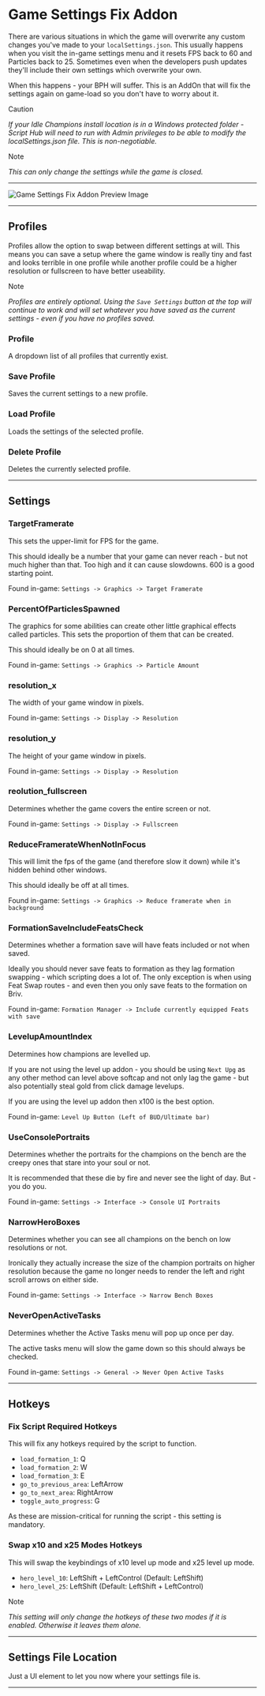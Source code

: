 # Game Settings Fix Addon

There are various situations in which the game will overwrite any custom changes you've made to your `localSettings.json`. This usually happens when you visit the in-game settings menu and it resets FPS back to 60 and Particles back to 25. Sometimes even when the developers push updates they'll include their own settings which overwrite your own.

When this happens - your BPH will suffer. This is an AddOn that will fix the settings again on game-load so you don't have to worry about it.

> [!CAUTION]
> *If your Idle Champions install location is in a Windows protected folder - Script Hub will need to run with Admin privileges to be able to modify the localSettings.json file. This is non-negotiable.*

> [!NOTE]
> *This can only change the settings while the game is closed.*

___

![Game Settings Fix Addon Preview Image](images/GameSettingsFixAddonPreview.png)

___

## Profiles

Profiles allow the option to swap between different settings at will. This means you can save a setup where the game window is really tiny and fast and looks terrible in one profile while another profile could be a higher resolution or fullscreen to have better useability.

> [!NOTE]
> *Profiles are entirely optional. Using the `Save Settings` button at the top will continue to work and will set whatever you have saved as the current settings - even if you have no profiles saved.*

### Profile

A dropdown list of all profiles that currently exist.

### Save Profile

Saves the current settings to a new profile.

### Load Profile

Loads the settings of the selected profile.

### Delete Profile

Deletes the currently selected profile.

___

## Settings

### TargetFramerate

This sets the upper-limit for FPS for the game.

This should ideally be a number that your game can never reach - but not much higher than that. Too high and it can cause slowdowns. 600 is a good starting point.

Found in-game: `Settings -> Graphics -> Target Framerate`

### PercentOfParticlesSpawned

The graphics for some abilities can create other little graphical effects called particles. This sets the proportion of them that can be created.

This should ideally be on 0 at all times.

Found in-game: `Settings -> Graphics -> Particle Amount`

### resolution_x

The width of your game window in pixels.

Found in-game: `Settings -> Display -> Resolution`

### resolution_y

The height of your game window in pixels.

Found in-game: `Settings -> Display -> Resolution`

### reolution_fullscreen

Determines whether the game covers the entire screen or not.

Found in-game: `Settings -> Display -> Fullscreen`

### ReduceFramerateWhenNotInFocus

This will limit the fps of the game (and therefore slow it down) while it's hidden behind other windows.

This should ideally be off at all times.

Found in-game: `Settings -> Graphics -> Reduce framerate when in background`

### FormationSaveIncludeFeatsCheck

Determines whether a formation save will have feats included or not when saved.

Ideally you should never save feats to formation as they lag formation swapping - which scripting does a lot of. The only exception is when using Feat Swap routes - and even then you only save feats to the formation on Briv.

Found in-game: `Formation Manager -> Include currently equipped Feats with save`

### LevelupAmountIndex

Determines how champions are levelled up.

If you are not using the level up addon - you should be using `Next Upg` as any other method can level above softcap and not only lag the game - but also potentially steal gold from click damage levelups.

If you are using the level up addon then x100 is the best option.

Found in-game: `Level Up Button (Left of BUD/Ultimate bar)`

### UseConsolePortraits

Determines whether the portraits for the champions on the bench are the creepy ones that stare into your soul or not.

It is recommended that these die by fire and never see the light of day. But - you do you.

Found in-game: `Settings -> Interface -> Console UI Portraits`

### NarrowHeroBoxes

Determines whether you can see all champions on the bench on low resolutions or not.

Ironically they actually increase the size of the champion portraits on higher resolution because the game no longer needs to render the left and right scroll arrows on either side.

Found in-game: `Settings -> Interface -> Narrow Bench Boxes`

### NeverOpenActiveTasks

Determines whether the Active Tasks menu will pop up once per day.

The active tasks menu will slow the game down so this should always be checked.

Found in-game: `Settings -> General -> Never Open Active Tasks`

___

## Hotkeys

### Fix Script Required Hotkeys

This will fix any hotkeys required by the script to function.
- `load_formation_1`: Q
- `load_formation_2`: W
- `load_formation_3`: E
- `go_to_previous_area`: LeftArrow
- `go_to_next_area`: RightArrow
- `toggle_auto_progress`: G

As these are mission-critical for running the script - this setting is mandatory.

### Swap x10 and x25 Modes Hotkeys

This will swap the keybindings of x10 level up mode and x25 level up mode.
- `hero_level_10`: LeftShift + LeftControl (Default: LeftShift)
- `hero_level_25`: LeftShift (Default: LeftShift + LeftControl)

> [!NOTE]
> *This setting will only change the hotkeys of these two modes if it is enabled. Otherwise it leaves them alone.*

___

## Settings File Location

Just a UI element to let you now where your settings file is.

___